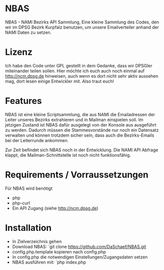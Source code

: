 # NBAS
NBAS - NAMI Bezirks API Sammlung, Eine kleine Sammlung des Codes, den wir im DPSG Bezirk Kurpfalz benutzen, um unsere Emailverteiler anhand der NAMI Daten zu setzen.

# Lizenz
Ich habe den Code unter GPL gestellt in dem Gedanke, dass wir DPSGler miteinander teilen sollen. Hier möchte ich euch auch noch einmal auf http://ncm.dpsg.de hinweisen,
auch wenn es dort nicht sehr aktiv aussehen mag, dort lesen einige Entwickler mit. Also traut euch!

# Features
NBAS ist eine kleine Scriptsammlung, die aus NAMI die Emailadressen der Leiter unseres Bezirks extrahieren und in Mailman einspielen soll.
Im jetzigen Zustand ist NBAS dafür ausgelegt von der Konsole aus ausgeführt zu werden.
Dadurch müssen die Stammesvorstände nur noch ein Datensatz verwalten und können trotzdem sicher sein, dass auch die Bezirks-Emails bei der Leiterrunde ankommen.

Zur Zeit befindet sich NBAS noch in der Entwicklung.
Die NAMI API Abfrage klappt, die Mailman-Schnittstelle ist noch nicht funktionsfähig.

# Requirements / Vorraussetzungen
Für NBAS wird benötigt
- php
- php-curl
- Ein API Zugang (siehe http://ncm.dpsg.de)

# Installation
- In Zielverzeichnis gehen
- Download NBAS: 
`git clone https://github.com/DaSchaef/NBAS.git
- config.php.template kopieren nach config.php
- In config.php die notwendigen Einstellungen/Zugangsdaten setzen
- NBAS ausführen mit: 
`php index.php
